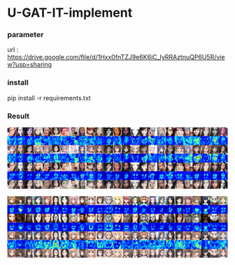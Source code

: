 # U-GAT-IT-implement

### parameter
url : https://drive.google.com/file/d/1Hxx0fnTZJ9e6K6iC_IyRRAztnuQP6U5R/view?usp=sharing

### install
pip install -r requirements.txt

### Result
![x2y](./example/X2Y.jpg)

![y2x](./example/Y2X.jpg)
